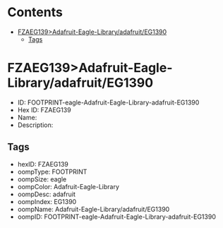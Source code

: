 



Contents
========

* [FZAEG139>Adafruit-Eagle-Library/adafruit/EG1390](#fzaeg139adafruit-eagle-libraryadafruiteg1390)
	* [Tags](#tags)

# FZAEG139>Adafruit-Eagle-Library/adafruit/EG1390

- ID: FOOTPRINT-eagle-Adafruit-Eagle-Library-adafruit-EG1390
- Hex ID: FZAEG139
- Name: 
- Description: 

## Tags

- hexID: FZAEG139
- oompType: FOOTPRINT
- oompSize: eagle
- oompColor: Adafruit-Eagle-Library
- oompDesc: adafruit
- oompIndex: EG1390
- oompName: Adafruit-Eagle-Library/adafruit/EG1390
- oompID: FOOTPRINT-eagle-Adafruit-Eagle-Library-adafruit-EG1390
